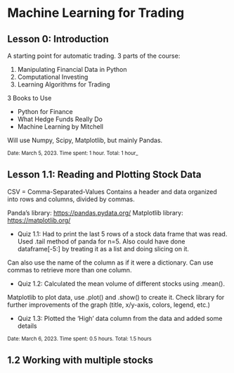 # Machine Learning for Trading

## Lesson 0: Introduction

A starting point for automatic trading.
3 parts of the course:
1. Manipulating Financial Data in Python
2. Computational Investing
3. Learning Algorithms for Trading

3 Books to Use
* Python for Finance
* What Hedge Funds Really Do
* Machine Learning by Mitchell

Will use Numpy, Scipy, Matplotlib, but mainly Pandas.

<sub>Date: March 5, 2023. Time spent: 1 hour. Total: 1 hour_</sub>

## Lesson 1.1: Reading and Plotting Stock Data

CSV = Comma-Separated-Values
Contains a header and data organized into rows and columns, divided by commas.

Panda’s library: https://pandas.pydata.org/
Matplotlib library: https://matplotlib.org/

* Quiz 1.1: Had to print the last 5 rows of a stock data frame that was read. Used .tail method of panda for n=5. Also could have done dataframe[-5:] by treating it as a list and doing slicing on it.

Can also use the name of the column as if it were a dictionary. Can use commas to retrieve more than one column.

* Quiz 1.2: Calculated the mean volume of different stocks using .mean().

Matplotlib to plot data, use .plot() and .show() to create it. Check library for further improvements of the graph (title, x/y-axis, colors, legend, etc.)

* Quiz 1.3: Plotted the ‘High’ data column from the data and added some details

<sub>Date: March 6, 2023. Time spent: 0.5 hours. Total: 1.5 hours</sub>

## 1.2 Working with multiple stocks


